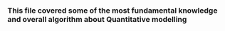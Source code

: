 ### This file covered some of the most fundamental knowledge and overall algorithm about Quantitative modelling
